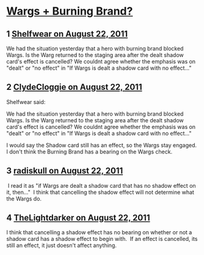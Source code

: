 # [Wargs + Burning Brand?](https://community.fantasyflightgames.com/topic/51984-wargs-burning-brand/)

## 1 [Shelfwear on August 22, 2011](https://community.fantasyflightgames.com/topic/51984-wargs-burning-brand/?do=findComment&comment=518347)

We had the situation yesterday that a hero with burning brand blocked Wargs. Is the Warg returned to the staging area after the dealt shadow card's effect is cancelled? We couldnt agree whether the emphasis was on "dealt" or "no effect" in "If Wargs is dealt a shadow card with no effect..."

## 2 [ClydeCloggie on August 22, 2011](https://community.fantasyflightgames.com/topic/51984-wargs-burning-brand/?do=findComment&comment=518354)

Shelfwear said:

We had the situation yesterday that a hero with burning brand blocked Wargs. Is the Warg returned to the staging area after the dealt shadow card's effect is cancelled? We couldnt agree whether the emphasis was on "dealt" or "no effect" in "If Wargs is dealt a shadow card with no effect..."



I would say the Shadow card still has an effect, so the Wargs stay engaged. I don't think the Burning Brand has a bearing on the Wargs check.

## 3 [radiskull on August 22, 2011](https://community.fantasyflightgames.com/topic/51984-wargs-burning-brand/?do=findComment&comment=518368)

 I read it as "if Wargs are dealt a shadow card that has no shadow effect on it, then..."  I think that cancelling the shadow effect will not determine what the Wargs do.

## 4 [TheLightdarker on August 22, 2011](https://community.fantasyflightgames.com/topic/51984-wargs-burning-brand/?do=findComment&comment=518424)

I think that cancelling a shadow effect has no bearing on whether or not a shadow card has a shadow effect to begin with.  If an effect is cancelled, its still an effect, it just doesn't affect anything.

